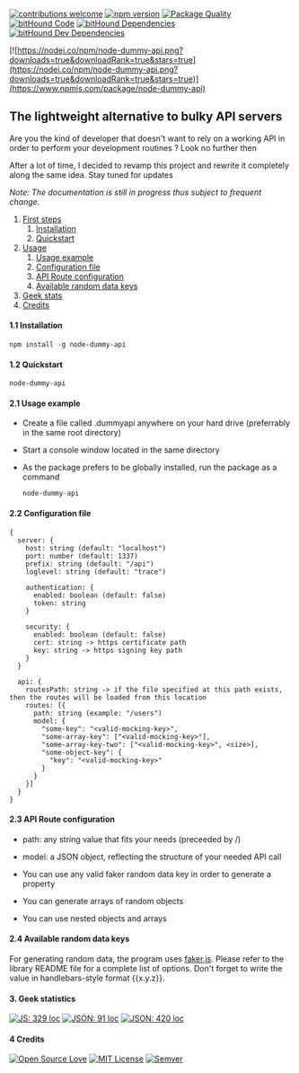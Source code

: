 [![contributions welcome](https://img.shields.io/badge/contributions-welcome-brightgreen.svg?style=flat)](https://github.com/agaman1792/node-dummy-api)
[![npm version](https://img.shields.io/badge/engine-node%20%3E%3D%208.11.2-brightgreen.svg)](https://nodejs.org/dist/v8.11.2/)
[![Package Quality](http://npm.packagequality.com/shield/node-dummy-api.svg)](http://packagequality.com/#?package=node-dummy-api)
[![bitHound Code](https://www.bithound.io/github/agaman1792/node-dummy-api/badges/code.svg)](https://www.bithound.io/github/agaman1792/node-dummy-api)
[![bitHound Dependencies](https://www.bithound.io/github/agaman1792/node-dummy-api/badges/dependencies.svg)](https://www.bithound.io/github/agaman1792/node-dummy-api/master/dependencies/npm)
[![bitHound Dev Dependencies](https://www.bithound.io/github/agaman1792/node-dummy-api/badges/devDependencies.svg)](https://www.bithound.io/github/agaman1792/node-dummy-api/master/dependencies/npm)

[![https://nodei.co/npm/node-dummy-api.png?downloads=true&downloadRank=true&stars=true](https://nodei.co/npm/node-dummy-api.png?downloads=true&downloadRank=true&stars=true)](https://www.npmjs.com/package/node-dummy-api)

## The lightweight alternative to bulky API servers

Are you the kind of developer that doesn't want to rely on a working API in order to perform your development routines ? Look no further then

After a lot of time, I decided to revamp this project and rewrite it completely along the same idea.
Stay tuned for updates

*Note: The documentation is still in progress thus subject to frequent change.*

1. [First steps]()
    1. [Installation](#installation)
    2. [Quickstart](#quickstart)
2. [Usage]()
    1. [Usage example](#usage-example)
    2. [Configuration file](#configuration-file)
    3. [API Route configuration](#api-route-configuration)
    4. [Available random data keys](#available-random-data-keys)
3. [Geek stats](#geek-statistics)
4. [Credits](#credits)
<!-- 3. [Contributing]()
    1. [Prerequisites]()
    2. [Running the tests]()
    3. [Small guide]() -->


#### 1.1 Installation
<a name="installation"></a>

    npm install -g node-dummy-api

#### 1.2 Quickstart
<a name="quickstart"></a>

    node-dummy-api

#### 2.1 Usage example
<a name="usage-example"></a>

- Create a file called .dummyapi anywhere on your hard drive (preferrably in the same root directory)
- Start a console window located in the same directory
- As the package prefers to be globally installed, run the package as a command

      node-dummy-api

#### 2.2 Configuration file
<a name="configuration-file"></a>

    {
      server: {
        host: string (default: "localhost")
        port: number (default: 1337)
        prefix: string (default: "/api")
        loglevel: string (default: "trace")

        authentication: {
          enabled: boolean (default: false)
          token: string
        }

        security: {
          enabled: boolean (default: false)
          cert: string -> https certificate path
          key: string -> https signing key path
        }
      }

      api: {
        routesPath: string -> if the file specified at this path exists, then the routes will be loaded from this location
        routes: [{
          path: string (example: "/users")
          model: {
            "some-key": "<valid-mocking-key>",
            "some-array-key": ["<valid-mocking-key>"],
            "some-array-key-two": ["<valid-mocking-key>", <size>],
            "some-object-key": {
              "key": "<valid-mocking-key>"
            }
          }
        }]
      }
    }

#### 2.3 API Route configuration
<a name="api-route-configuration"></a>

- path: any string value that fits your needs (preceeded by /)
- model: a JSON object, reflecting the structure of your needed API call

- You can use any valid faker random data key in order to generate a property
- You can generate arrays of random objects
- You can use nested objects and arrays

#### 2.4 Available random data keys
<a name="available-random-data-keys"></a>

For generating random data, the program uses [faker.js](https://github.com/Marak/faker.js). Please refer to the library README file for a complete list of options. Don't forget to write the value in handlebars-style format {{x.y.z}}.

#### 3. Geek statistics
<a name="geek-statistics"></a>

[![JS: 329 loc](https://img.shields.io/badge/JS-329%20loc-yellow.svg)](#geek-statistics)
[![JSON: 91 loc](https://img.shields.io/badge/JSON-91%20loc-yellow.svg)](#geek-statistics)
[![JSON: 420 loc](https://img.shields.io/badge/Total-420%20loc-green.svg)](#geek-statistics)

#### 4 Credits
<a name="credits"></a>

[![Open Source Love](https://badges.frapsoft.com/os/v1/open-source.png?v=103)](https://github.com/ellerbrock/open-source-badges/)
[![MIT License](https://img.shields.io/apm/l/vim-mode.svg)](https://opensource.org/licenses/mit-license.php)
[![Semver](https://img.shields.io/SemVer/2.0.0.png)](http://semver.org/spec/v2.0.0.html)

<!-- * [What does it do ?](#section-one)
* [How do I install this ?](#section-two)
* [How would I use this and why ?](#section-three)
* [The configuration file](#section-four)
  * [A simple model](#a-simple-model)
  * [Configuration file explained](#config-file-explained)
  * [Possible random data keys](#random-data-docs)
* [Other important things](#section-five)
<a name="section-one"></a>What does it do ?
-----------------

  It exposes a RESTful webserver. The picture below will explain better.
  ![](http://s11.postimg.org/oa4uzqrr7/dummy_api.png)

**Now using words**

To begin with, this tool started with a deep desire not to depend on third-party apis (servers) in order to develop the front-end functionality (since in most of the cases, the back-end and front-end projects are separated). This includes possible issues like but not limited to:

* High load produced by the server causing the local development environment to be horribly slow.
* Increased development speed since you don't have to wait for eventual middleware issues to be fixed.
* Independent development, since you can write the application and the tests, all there's left to do at the end being the integration between the systems.
* It's lightweight
* It's open source :))

<a name="section-two"></a>How do I install this ?
-----------------------

  NPM: node-dummy-api (prefer global install)
  ```bash
    npm install -g node-dummy-api
  ```

<a name="section-three"></a>How would I use this and why ?
------------------------------

  Using this tool is the simplest thing you did in a long time.

**First step**
  * Create a _.dummyapi_ file in the root directory of your project
  * Or set an environment variable with the value a serialized JSON object containing your configuration

**Second step**
  * Shape the config file/config environment variable to best suit your development needs (endpoints, authorization).
  * The configuration file structure is documented a bit below
  * Open a terminal in the project root directory
  * Run the following command (as node-dummy-api prefers a global install):

  ```bash
    node-dummy-api
  ```

<a name="section-four"></a>The configuration file
----------------------

  This is the only thing that matters. The configuration file dictates the behavior of the system. The ultimate goal is that you can configure basically any test API environment you need with ease.

  * File type: JSON
  * File name: .dummyapi
  * (Alternative) Environment variable name: DUMMY_API_CONFIG

  _**Note: You don't have to specify all the keys in your configuration file. You can just define the options that you want to customize. If an option is not specified, its value is set as the default value. Default values can be found here: ./core/config-default.json**_

  **Configuration file explained**:
  <a name="config-file-explained"></a>

  ```js
  {
    // Server configuration
    "server": {
      "authorization": {
        "enabled": false, // Set to true in order to enable authorization
        "token": {
          "value": "1" // The token value (hard-coded into these settings). Reprezents the token that must be included in the Authorization header
        }
      },
      "general": {
        "port": 8080, // The port to serve the application on
        "prefix": "/api", // Api prefix (the part between port and endpoint <http://localhost:8080/api/users) -> /api is the prefix
        "loglevel": "trace"
      },
      "security": {
        "enabled": true,
        "cert": "",
        "key": ""
      }
    },
    // Api (endpoints configuration)
    "api": {
      // The routes array contains the endpoints that we wish to expose. Just add an object to this array, object containing a "path" key and a "model" key and you are good to go
      "routes": [
        {
          "path": "/address", // The path at which this endpoint will be found
          "model": { // The data model
            "address": "{{address.secondaryAddress}}",
            "city": "{{address.city}}",
            "country": "{{address.country}}"
          }
        }
      ]
    }
  }
  ```

  As you can see, models are configured by the object with the same name, contained inside a route.

  A model is just an object, with the key representing the name of the property and the value representing how you want the future value to be generated.

  **A simple model**
  <a name="a-simple-model"></a>

  ```js
  "model": {
      "foo": ["a", "b", "c"],
      "bar": "{{address.city}}"
  }
  ```
  The keys _foo_ and _bar_ in our case represent object properties that we want to find in our REST API.

  The value _["a", "b", "c"]_ instructs the program to choose a random value in the array and assign it to the object
  * *If the value is an array, choose a random value and use it as output*

  The value _"{{address.city}}"_ instructs the program to choose a random city and assign it to the object.
  * *If the value is a string, find the method that will produce the output*

<a name="random-data-docs"></a>
  For generating random data, the program uses [faker.js](https://github.com/Marak/faker.js), the possible values are (remember to write the argument in mustache-like format: _{{x.y.z}}_):

  * address
    * zipCode
    * city
    * cityPrefix
    * citySuffix
    * streetName
    * streetAddress
    * streetSuffix
    * streetPrefix
    * secondaryAddress
    * county
    * country
    * countryCode
    * state
    * stateAbbr
    * latitude
    * longitude
  * commerce
    * color
    * department
    * productName
    * price
    * productAdjective
    * productMaterial
    * product
  * company
    * suffixes
    * companyName
    * companySuffix
    * catchPhrase
    * bs
    * catchPhraseAdjective
    * catchPhraseDescriptor
    * catchPhraseNoun
    * bsAdjective
    * bsBuzz
    * bsNoun
  * date
    * past
    * future
    * between
    * recent
    * month
    * weekday
  * fake
  * finance
    * account
    * accountName
    * mask
    * amount
    * transactionType
    * currencyCode
    * currencyName
    * currencySymbol
  * hacker
    * abbreviation
    * adjective
    * noun
    * verb
    * ingverb
    * phrase
  * helpers
    * randomize
    * slugify
    * replaceSymbolWithNumber
    * replaceSymbols
    * shuffle
    * mustache
    * createCard
    * contextualCard
    * userCard
    * createTransaction
  * image
    * image
    * avatar
    * imageUrl
    * abstract
    * animals
    * business
    * cats
    * city
    * food
    * nightlife
    * fashion
    * people
    * nature
    * sports
    * technics
    * transport
  * internet
    * avatar
    * email
    * userName
    * protocol
    * url
    * domainName
    * domainSuffix
    * domainWord
    * ip
    * userAgent
    * color
    * mac
    * password
  * lorem
    * words
    * sentence
    * sentences
    * paragraph
    * paragraphs
  * name
    * firstName
    * lastName
    * findName
    * jobTitle
    * prefix
    * suffix
    * title
    * jobDescriptor
    * jobArea
    * jobType
  * phone
    * phoneNumber
    * phoneNumberFormat
    * phoneFormats
  * random
    * number
    * arrayElement
    * objectElement
    * uuid
    * boolean


<a name="section-five"></a>Other important things
------------

Work in progress... -->
